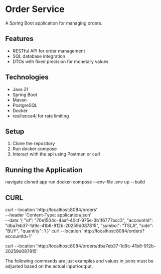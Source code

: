# Order Service

A Spring Boot application for managing orders.

## Features

- RESTful API for order management
- SQL database integration
- DTOs with fixed precision for monetary values

## Technologies

- Java 21
- Spring Boot
- Maven
- PostgreSQL
- Docker
- resilience4j for rate limiting

## Setup

1. Clone the repository
2. Run docker compose 
3. Interact with the api using Postman or curl

## Running the Application
navigate cloned app
run docker-compose --env-file .env up --build

## CURL
curl --location 'http://localhost:8084/orders' \
--header 'Content-Type: application/json' \
--data '{
"id": "70e1504c-4aaf-40cf-975e-3b1f6777acc3",
"accountId": "dba7eb37-1d9c-41b8-912b-20259d087815",
"symbol": "TSLA",
"side": "BUY",
"quantity": 1
}'
curl --location 'http://localhost:8084/orders?accountId=1'

curl --location 'http://localhost:8084/orders/dba7eb37-1d9c-41b8-912b-20259d087815'

The following commands are just examples and values in jsons must be adjusted based on the actual input/output.